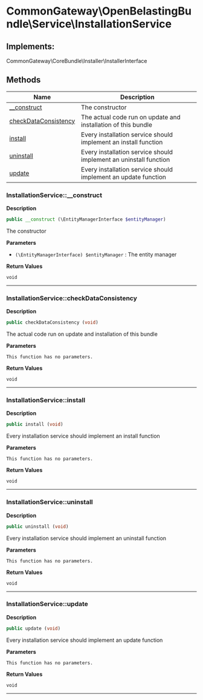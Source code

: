 # CommonGateway\OpenBelastingBundle\Service\InstallationService

## Implements:

CommonGateway\CoreBundle\Installer\InstallerInterface

## Methods

| Name | Description |
|------|-------------|
|[\_\_construct](#installationservice__construct)|The constructor|
|[checkDataConsistency](#installationservicecheckdataconsistency)|The actual code run on update and installation of this bundle|
|[install](#installationserviceinstall)|Every installation service should implement an install function|
|[uninstall](#installationserviceuninstall)|Every installation service should implement an uninstall function|
|[update](#installationserviceupdate)|Every installation service should implement an update function|

### InstallationService::\_\_construct

**Description**

```php
public __construct (\EntityManagerInterface $entityManager)
```

The constructor

**Parameters**

*   `(\EntityManagerInterface) $entityManager`
    : The entity manager

**Return Values**

`void`

<hr />

### InstallationService::checkDataConsistency

**Description**

```php
public checkDataConsistency (void)
```

The actual code run on update and installation of this bundle

**Parameters**

`This function has no parameters.`

**Return Values**

`void`

<hr />

### InstallationService::install

**Description**

```php
public install (void)
```

Every installation service should implement an install function

**Parameters**

`This function has no parameters.`

**Return Values**

`void`

<hr />

### InstallationService::uninstall

**Description**

```php
public uninstall (void)
```

Every installation service should implement an uninstall function

**Parameters**

`This function has no parameters.`

**Return Values**

`void`

<hr />

### InstallationService::update

**Description**

```php
public update (void)
```

Every installation service should implement an update function

**Parameters**

`This function has no parameters.`

**Return Values**

`void`

<hr />
